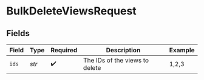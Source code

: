 # BulkDeleteViewsRequest


## Fields

| Field                          | Type                           | Required                       | Description                    | Example                        |
| ------------------------------ | ------------------------------ | ------------------------------ | ------------------------------ | ------------------------------ |
| `ids`                          | *str*                          | :heavy_check_mark:             | The IDs of the views to delete | 1,2,3                          |